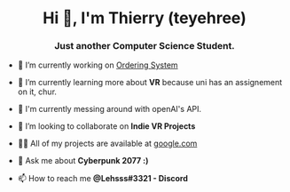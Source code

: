<h1 align="center">Hi 👋, I'm Thierry (teyehree)</h1>
<h3 align="center">Just another Computer Science Student.</h3>

- 🔭 I’m currently working on [Ordering System](https://github.com/ThierryGibbons/Ordering-System)

- 🌱 I’m currently learning more about **VR** because uni has an assignement on it, chur.

- 👀 I'm currently messing around with openAI's API.

- 👯 I’m looking to collaborate on **Indie VR Projects**

- 👨‍💻 All of my projects are available at [google.com](google.com)

- 💬 Ask me about **Cyberpunk 2077 :)**

- 📫 How to reach me **@Lehsss#3321 - Discord**
